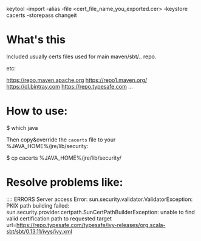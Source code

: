 keytool -import -alias <the short name of the server> -file <cert_file_name_you_exported.cer> -keystore cacerts -storepass changeit


# What's this
Included usually certs files used for main maven/sbt/.. repo. 

etc:

https://repo.maven.apache.org
https://repo1.maven.org/
https://dl.bintray.com
https://repo.typesafe.com
...


# How to use:

$ which java

Then copy&override the `cacerts` file to your %JAVA_HOME%/jre/lib/security:

$ cp cacerts %JAVA_HOME%/jre/lib/security/



# Resolve problems like:

:::: ERRORS
        Server access Error: sun.security.validator.ValidatorException: PKIX path building failed: sun.security.provider.certpath.SunCertPathBuilderException: unable to find valid certification path to requested target url=https://repo.typesafe.com/typesafe/ivy-releases/org.scala-sbt/sbt/0.13.11/ivys/ivy.xml
